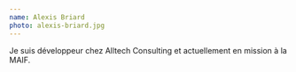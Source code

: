 ```yaml
---
name: Alexis Briard
photo: alexis-briard.jpg
---
```

Je suis développeur chez Alltech Consulting et actuellement en mission à la MAIF.
